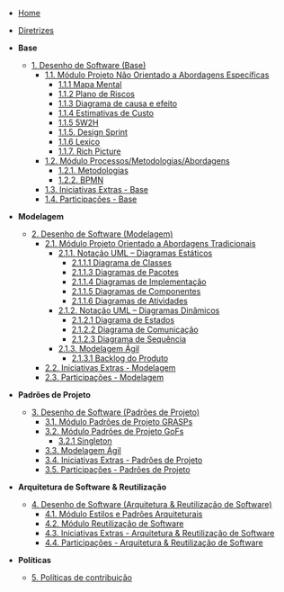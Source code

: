 <!-- _sidebar.md -->

- [Home](/)
- [Diretrizes](/Diretrizes/Diretrizes.md)

- **Base**
  - [1. Desenho de Software (Base)](/Base/1.Base.md)
    - [1.1. Módulo Projeto Não Orientado a Abordagens Específicas](/Base/1.1.AbordagemNaoEspecifica.md)
      - [1.1.1 Mapa Mental](/Base/1.1.1.MapaMental.md)
      - [1.1.2 Plano de Riscos](/Base/1.1.2.PlanoDeRiscos.md)
      - [1.1.3 Diagrama de causa e efeito](/Base/1.1.3.DiagramaCausaEfeito.md)
      - [1.1.4 Estimativas de Custo](/Base/1.1.4.EstimativaCusto.md)
      - [1.1.5 5W2H](/Base/1.1.5.5W2H.md)
      - [1.1.5. Design Sprint](/Base/1.1.5.DesignSprint.md)
      - [1.1.6 Lexico](/Base/1.1.6.Lexico.md)
      - [1.1.7. Rich Picture](/Base/1.1.7.RichPicture.md)
    - [1.2. Módulo Processos/Metodologias/Abordagens](/Base/1.2.ProcessosMetodologiasAbordagens.md)
      - [1.2.1. Metodologias](/Base/1.2.1.Metodologias.md)
      - [1.2.2. BPMN](/Base/1.2.2.BPMN.md)
    - [1.3. Iniciativas Extras - Base](/Base/1.3.IniciativasExtras.md)
    - [1.4. Participações - Base](/Base/1.4.ParticipacoesBase.md)

- **Modelagem**
  - [2. Desenho de Software (Modelagem)](/Modelagem/2.Modelagem.md)
    - [2.1. Módulo Projeto Orientado a Abordagens Tradicionais](/Modelagem/2.1.ModelagemTradicional.md)
      - [2.1.1. Notação UML – Diagramas Estáticos](/Modelagem/2.1.1.UMLEstaticos.md)
        - [2.1.1.1 Diagrama de Classes](/Modelagem/2.1.1.1.DiagramaDeClasses.md)
        - [2.1.1.3 Diagramas de Pacotes](/Modelagem/2.1.1.3.DiagramaDePacotes.md)
        - [2.1.1.4 Diagramas de Implementação](/Modelagem/2.1.1.4.DiagramaDeImplementacao.md)
        - [2.1.1.5 Diagramas de Componentes](/Modelagem/2.1.1.5.DiagramaDeComponentes.md)
        - [2.1.1.6 Diagramas de Atividades](/Modelagem/2.1.1.6.DiagramaDeAtividades.md)
      - [2.1.2. Notação UML – Diagramas Dinâmicos](/Modelagem/2.1.2.UMLDinamicos.md)
        - [2.1.2.1 Diagrama de Estados](/Modelagem/2.1.2.1.DiagramaDeEstados.md) 
        - [2.1.2.2 Diagrama de Comunicação](/Modelagem/2.1.2.2.DiagramaDeComunicacao.md)
        - [2.1.2.3 Diagrama de Sequência](/Modelagem/2.1.2.3.DiagramaDeSequencia.md)
      - [2.1.3. Modelagem Ágil](/Modelagem/2.1.3.Agil.md)
        - [2.1.3.1 Backlog do Produto](/Modelagem/2.1.3.1.BacklogDoProduto.md)
    - [2.2. Iniciativas Extras - Modelagem](/Modelagem/2.2.IniciativasExtras.md)
    - [2.3. Participações - Modelagem](/Modelagem/2.3.ParticipacoesModelagem.md)

- **Padrões de Projeto**
  - [3. Desenho de Software (Padrões de Projeto)](/PadroesDeProjeto/3.PadroesDeProjeto.md)
    - [3.1. Módulo Padrões de Projeto GRASPs](/PadroesDeProjeto/3.1.GRASPs.md)
    - [3.2. Módulo Padrões de Projeto GoFs](/PadroesDeProjeto/3.2.GoFs.md)
      - [3.2.1 Singleton](/PadroesDeProjeto/3.2.1.Singleton.md)
    - [3.3. Modelagem Ágil](/PadroesDeProjeto/3.3.PadroesExtra.md)
    - [3.4. Iniciativas Extras - Padrões de Projeto](/PadroesDeProjeto/3.4.IniciativasExtras.md)
    - [3.5. Participações - Padrões de Projeto](/PadroesDeProjeto/3.5.ParticipacoesPadroes.md)

- **Arquitetura de Software & Reutilização**
  - [4. Desenho de Software (Arquitetura & Reutilização de Software)](/ArquiteturaReutilizacao/4.ArquiteturaReutilizacao.md)
    - [4.1. Módulo Estilos e Padrões Arquiteturais](/ArquiteturaReutilizacao/4.1.PadroesArquiteturais.md)
    - [4.2. Módulo Reutilização de Software](/ArquiteturaReutilizacao/4.2.ReutilizacaoDeSoftware.md)
    - [4.3. Iniciativas Extras - Arquitetura & Reutilização de Software](/ArquiteturaReutilizacao/4.3.IniciativasExtras.md)
    - [4.4. Participações - Arquitetura & Reutilização de Software](/ArquiteturaReutilizacao/4.4.ParticipacoesArqReutilizacao.md)

- **Políticas**
  - [5. Políticas de contribuição](/Politicas/PoliticasContribuicao.md)
